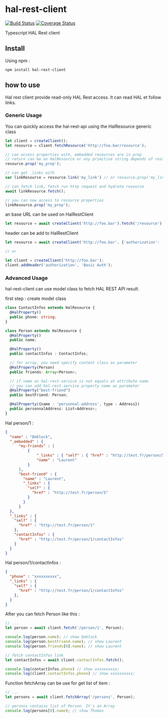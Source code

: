 # hal-rest-client

[![Build Status](https://travis-ci.org/deblockt/hal-rest-client.svg?branch=master)](https://travis-ci.org/deblockt/hal-rest-client)
[![Coverage Status](https://coveralls.io/repos/github/deblockt/hal-rest-client/badge.svg)](https://coveralls.io/github/deblockt/hal-rest-client)

Typescript HAL Rest client

## Install

Using npm :

```
npm install hal-rest-client
```

## how to use

Hal rest client provide read-only HAL Rest access.
It can read HAL et follow links.

### Generic Usage

You can quickly access the hal-rest-api using the HalResource generic class

``` ts
let client = createClient();
let resource = client.fetchResource('http://foo.bar/resource');

// can access properties with, embedded resources are in prop
// return can be an HalResource or any primitive string depends of rest-service return
resource.prop('my_prop');

// can get _links with
var linkResource = resource.link('my_link') // or resource.prop('my_link')

// can fetch link, fetch run http request and hydrate resource
await linkResource.fetch();

// you can now access to resource properties
linkResource.prop('my_prop');
```

an base URL can be used on HalRestClient

``` ts
let resource = await createClient('http://foo.bar').fetch('/resource');
```

header can be add to HalRestClient
``` ts
let resource = await createClient('http://foo.bar', {'authorization': 'Basic Auth'}).fetch('/resource');

// or

let client = createClient('http://foo.bar');
client.addHeader('authorization', 'Basic Auth');
```

### Advanced Usage

hal-rest-client can use model class to fetch HAL REST API result.

first step : create model class

``` ts
class ContactInfos extends HalResource {
  @HalProperty()
  public phone: string;
}

class Person extends HalResource {
  @HalProperty()
  public name;

  @HalProperty()
  public contactInfos : ContactInfos;

  // for array, you need specify content class as parameter
  @HalProperty(Person)
  public friends: Array<Person>;

  // if name on hal-rest-service is not equals at attribute name
  // you can add hal-rest-service property name as parameter
  @HalProperty("best-friend")
  public bestFriend: Person;

  @HalProperty({name : 'personnal-address', type : Address})
  public personnalAddress: List<Address>;
}
```

Hal person/1 :

``` json
{
  "name" : "Deblock",
  "_embedded" : {
      "my-friends" : [
          {
              "_links" : { "self" : { "href" : "http://test.fr/person/5" }},
              "name" : "Laurent"
          }
      ],
      "best-friend" : {
        "name" : "Laurent",
        "_links" : {
          "self" : {
            "href" : "http://test.fr/person/5"
          }
        }
      }
  },
  "_links" : {
    "self" : {
      "href" : "http://test.fr/person/1"
    },
    "contactInfos" : {
      "href" : "http://test.fr/person/1/contactInfos"
    }
  }
}
```

Hal person/1/contactInfos :
``` json
{
  "phone" : "xxxxxxxxxx",
  "_links" : {
    "self" : {
      "href" : "http://test.fr/person/1/contactInfos"
    },
  }
}
```

After you can fetch Person like this :
``` ts
// ...
let person = await client.fetch('/person/1', Person);

console.log(person.name); // show Deblock
console.log(person.bestFriend.name); // show Laurent
console.log(person.friends[0].name); // show Laurent

// fetch contactInfos link
let contactInfos = await client.contactInfos.fetch();

console.log(contactInfos.phone) // show xxxxxxxxxx;
console.log(client.contactInfos.phone) // show xxxxxxxxxx;
```

Function fetchArray can be use for get list of item :
``` ts
// ...
let persons = await client.fetchArray('/persons', Person);

// persons contains list of Person. It's an Array
console.log(persons[0].name); // show Thomas
```

